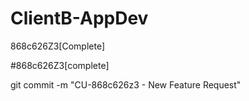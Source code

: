 # ClientB-AppDev

868c626Z3[Complete]

#868c626Z3[complete]

git commit -m "CU-868c626z3 - New Feature Request"

